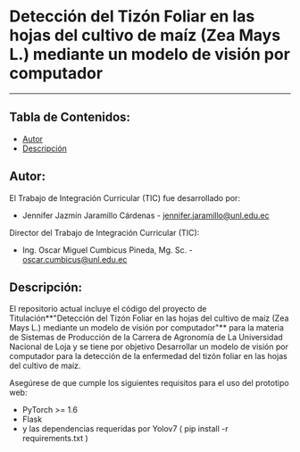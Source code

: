 # Detección del Tizón Foliar en las hojas del cultivo de maíz (Zea Mays L.) mediante un modelo de visión por computador


------------
## Tabla de Contenidos:
- [Autor](#autor)
- [Descripción ](#descripción)


## Autor:
El  Trabajo de Integración Curricular (TIC) fue desarrollado por:
- Jennifer Jazmín Jaramillo Cárdenas - jennifer.jaramillo@unl.edu.ec

Director del Trabajo de Integración Curricular (TIC):
- Ing. Oscar Miguel Cumbicus Pineda, Mg. Sc. - oscar.cumbicus@unl.edu.ec

## Descripción:

El repositorio actual incluye el código del proyecto de Titulación**"Detección del Tizón Foliar en las hojas del cultivo de maíz (Zea Mays L.) mediante un modelo de visión por computador"** para la materia de Sistemas de Producción de la Carrera de Agronomía de La Universidad Nacional de Loja y se tiene por objetivo Desarrollar un modelo de visión por computador para la detección de la enfermedad del tizón foliar en las hojas del cultivo de maíz.

Asegúrese de que cumple los siguientes requisitos para el uso del prototipo web:
- PyTorch >= 1.6
- Flask
- y las dependencias requeridas por Yolov7 ( pip install -r requirements.txt )

